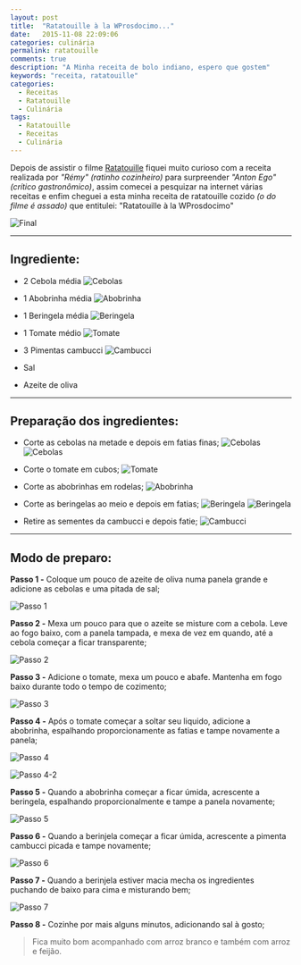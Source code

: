 ```yaml
---
layout: post
title:  "Ratatouille à la WProsdocimo..."
date:   2015-11-08 22:09:06
categories: culinária
permalink: ratatouille
comments: true
description: "A Minha receita de bolo indiano, espero que gostem"
keywords: "receita, ratatouille"
categories:
  - Receitas
  - Ratatouille
  - Culinária
tags:
  - Ratatouille
  - Receitas
  - Culinária
---
```


Depois de assistir o filme [Ratatouille](https://pt.wikipedia.org/wiki/Ratatouille_(filme)) fiquei muito curioso com a receita realizada por *"Rémy" (ratinho cozinheiro)* para surpreender *"Anton Ego" (crítico gastronômico)*, assim comecei a pesquizar na internet várias receitas e enfim cheguei a esta minha receita de ratatouille cozido *(o do filme é assado)* que entitulei: "Ratatouille à la WProsdocimo"

![Final](/assets/posts/ratatouille/Final.jpg)

---

## Ingrediente:

- 2 Cebola média
![Cebolas](/assets/posts/ratatouille/cebola_1.jpg)

- 1 Abobrinha média
![Abobrinha](/assets/posts/ratatouille/abobrinha_1.jpg)

- 1 Beringela média
![Beringela](/assets/posts/ratatouille/beringela_1.jpg)

- 1 Tomate médio
![Tomate](/assets/posts/ratatouille/tomate_1.jpg)

- 3 Pimentas cambucci
![Cambucci](/assets/posts/ratatouille/cambucci_1.jpg)

- Sal
- Azeite de oliva

---

## Preparação dos ingredientes:

- Corte as cebolas na metade e depois em fatias finas;
![Cebolas](/assets/posts/ratatouille/cebola_2.jpg)
![Cebolas](/assets/posts/ratatouille/cebola_3.jpg)

- Corte o tomate em cubos;
![Tomate](/assets/posts/ratatouille/tomate_2.jpg)

- Corte as abobrinhas em rodelas;
![Abobrinha](/assets/posts/ratatouille/Abobrinha_2.jpg)

- Corte as beringelas ao meio e depois em fatias;
![Beringela](/assets/posts/ratatouille/beringela_2.jpg)
![Beringela](/assets/posts/ratatouille/beringela_3.jpg)

- Retire as sementes da cambucci e depois fatie;
![Cambucci](/assets/posts/ratatouille/cambucci_2.jpg)

---

## Modo de preparo:

**Passo 1 -** Coloque um pouco de azeite de oliva numa panela grande e adicione as cebolas e uma pitada de sal;

![Passo 1](/assets/posts/ratatouille/passo1.jpg)

**Passo 2 -** Mexa um pouco para que o azeite se misture com a cebola. Leve ao fogo baixo, com a panela tampada, e mexa de vez em quando, até a cebola começar a ficar transparente;

![Passo 2](/assets/posts/ratatouille/passo2.jpg)

**Passo 3 -** Adicione o tomate, mexa um pouco e abafe. Mantenha em fogo baixo durante todo o tempo de cozimento;

![Passo 3](/assets/posts/ratatouille/passo3.jpg)

**Passo 4 -** Após o tomate começar a soltar seu liquido, adicione a abobrinha, espalhando proporcionamente as fatias e tampe novamente a panela;

![Passo 4](/assets/posts/ratatouille/passo4.jpg)

![Passo 4-2](/assets/posts/ratatouille/passo4_2.jpg)

**Passo 5 -** Quando a abobrinha começar a ficar úmida, acrescente a beringela, espalhando proporcionalmente e tampe a panela novamente;

![Passo 5](/assets/posts/ratatouille/passo5.jpg)

**Passo 6 -** Quando a berinjela começar a ficar úmida, acrescente a pimenta cambucci picada e tampe novamente;

![Passo 6](/assets/posts/ratatouille/passo6.jpg)

**Passo 7 -** Quando a berinjela estiver macia mecha os ingredientes puchando de baixo para cima e misturando bem;

![Passo 7](/assets/posts/ratatouille/passo7.jpg)

**Passo 8 -** Cozinhe por mais alguns minutos, adicionando sal à gosto;

> Fica muito bom acompanhado com arroz branco e também com arroz e feijão.
